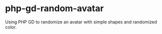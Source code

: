# php-gd-random-avatar
Using PHP GD to randomize an avatar with simple shapes and randomized color.
